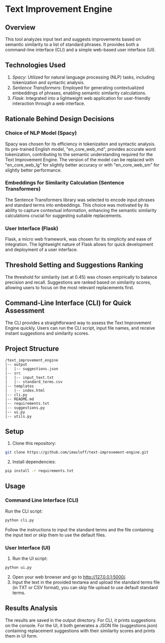 # Text Improvement Engine

## Overview

This tool analyzes input text and suggests improvements based on semantic similarity to a list of standard phrases. It provides both a command-line interface (CLI) and a simple web-based user interface (UI).

## Technologies Used

1. <em>Spacy</em>: Utilized for natural language processing (NLP) tasks, including tokenization and syntactic analysis.
2. <em>Sentence Transformers</em>: Employed for generating contextualized embeddings of phrases, enabling semantic similarity calculations.
3. <em>Flask</em>: Integrated into a lightweight web application for user-friendly interaction through a web interface.

## Rationale Behind Design Decisions

### Choice of NLP Model (Spacy)

Spacy was chosen for its efficiency in tokenization and syntactic analysis. Its pre-trained English model, "en_core_web_md", provides accurate word tokenization, contributing to the semantic understanding required for the Text Improvement Engine. The version of the model can be replaced with "en_core_web_lg" for slightly better accuracy or with "en_core_web_sm" for slightly better performance.

### Embeddings for Similarity Calculation (Sentence Transformers)

The Sentence Transformers library was selected to encode input phrases and standard terms into embeddings. This choice was motivated by its ability to capture contextual information, enhancing the semantic similarity calculations crucial for suggesting suitable replacements.

### User Interface (Flask)

Flask, a micro web framework, was chosen for its simplicity and ease of integration. The lightweight nature of Flask allows for quick development and deployment of a user interface.

## Threshold Setting and Suggestions Ranking

The threshold for similarity (set at 0.45) was chosen empirically to balance precision and recall. Suggestions are ranked based on similarity scores, allowing users to focus on the most relevant replacements first.

## Command-Line Interface (CLI) for Quick Assessment

The CLI provides a straightforward way to assess the Text Improvement Engine quickly. Users can run the CLI script, input file names, and receive instant suggestions and similarity scores.

## Project Structure

```plaintext
/text_improvement_engine
|-- output
|   |-- suggestions.json
|-- src
|   |-- input_text.txt
|   |-- standard_terms.csv
|-- templates
|   |-- index.html
|-- cli.py
|-- README.md
|-- requirements.txt
|-- suggestions.py
|-- ui.py
|-- utils.py
```

## Setup

1. Clone this repository:

```bash
git clone https://github.com/imasloff/text-improvement-engine.git
```

2. Install dependencies:

```bash
pip install -r requirements.txt
```

## Usage

### Command Line Interface (CLI)

Run the CLI script:

```bash
python cli.py
```

Follow the instructions to input the standard terms and the file containing the input text or skip them to use the default files.

### User Interface (UI)

1. Run the UI script:

```bash
python ui.py
```

2. Open your web browser and go to http://127.0.0.1:5000/.
3. Input the text in the provided textarea and upload the standard terms file (in TXT or CSV format), you can skip file upload to use default standard terms.

## Results Analysis

The results are saved in the output directory. For CLI, it prints suggestions on the console. For the UI, it both generates a JSON file (suggestions.json) containing replacement suggestions with their similarity scores and prints them in UI form.
